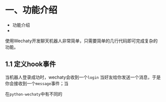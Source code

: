 # 一、功能介绍

* 功能介绍
* 

使用Wechaty开发聊天机器人非常简单，只需要简单的几行代码即可完成复杂的功能。



## 1.1 定义hook事件

当机器人登录成功时，wechaty会收到一个`login` 当好友给你发送一个消息，于是你会接收到一个`message`事件；当

在`python-wechaty`中有不同的